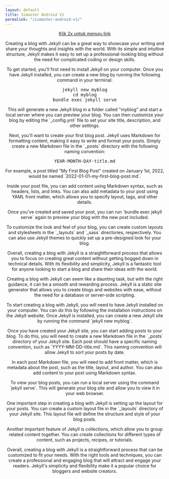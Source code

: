 ```yaml
---
layout: default
title: Simaster Android V1
permalink: "/simaster-android-v1/"
---
```


<script async="" src="https://pagead2.googlesyndication.com/pagead/js/adsbygoogle.js"></script>
<center><a class="button7" href="#golink">Klik 2x untuk menuju link</a></center>
<div class="separator" id="unduh" style="text-align: center;">
<center>
<!-- Respondsive -->
<ins class="adsbygoogle"
     style="display:block"
     data-ad-client="ca-pub-1794381705838564"
     data-ad-slot="5202041315"
     data-ad-format="auto"
     data-full-width-responsive="true"></ins>
<script>
     (adsbygoogle = window.adsbygoogle || []).push({});
</script>
</center>
<div class='separator-text'>
<p>Creating a blog with Jekyll can be a great way to showcase your writing and share your thoughts and insights with the world. With its simple and intuitive structure, Jekyll makes it easy to set up a professional-looking blog without the need for complicated coding or design skills.</p>
<p>To get started, you'll first need to install Jekyll on your computer. Once you have Jekyll installed, you can create a new blog by running the following command in your terminal:</p>

<pre>
jekyll new myblog
cd myblog
bundle exec jekyll serve
</pre>

<p>This will generate a new Jekyll blog in a folder called "myblog" and start a local server where you can preview your blog. You can then customize your blog by editing the `_config.yml` file to set your site title, description, and other settings.</p>
<p>Next, you'll want to create your first blog post. Jekyll uses Markdown for formatting content, making it easy to write and format your posts. Simply create a new Markdown file in the `_posts` directory with the following naming convention:</p>

<pre>
YEAR-MONTH-DAY-title.md
</pre>

<p>For example, a post titled "My First Blog Post" created on January 1st, 2022, would be named `2022-01-01-my-first-blog-post.md`.</p>
<p>Inside your post file, you can add content using Markdown syntax, such as headers, lists, and links. You can also add metadata to your post using YAML front matter, which allows you to specify layout, tags, and other details.</p>
<p>Once you've created and saved your post, you can run `bundle exec jekyll serve` again to preview your blog with the new post included.</p>
<p>To customize the look and feel of your blog, you can create custom layouts and stylesheets in the `_layouts` and `_sass` directories, respectively. You can also use Jekyll themes to quickly set up a pre-designed look for your blog.</p>
<p>Overall, creating a blog with Jekyll is a straightforward process that allows you to focus on creating great content without getting bogged down in technical details. With its flexibility and simplicity, Jekyll is a fantastic tool for anyone looking to start a blog and share their ideas with the world.</p>
<p>Creating a blog with Jekyll can seem like a daunting task, but with the right guidance, it can be a smooth and rewarding process. Jekyll is a static site generator that allows you to create blogs and websites with ease, without the need for a database or server-side scripting.</p>
<p>To start creating a blog with Jekyll, you will need to have Jekyll installed on your computer. You can do this by following the installation instructions on the Jekyll website. Once Jekyll is installed, you can create a new Jekyll site by running the command `jekyll new myblog`.</p>
<p>Once you have created your Jekyll site, you can start adding posts to your blog. To do this, you will need to create a new Markdown file in the `_posts` directory of your Jekyll site. Each post should have a specific naming convention, such as `YYYY-MM-DD-title.md`. This naming convention will allow Jekyll to sort your posts by date.</p>
<p>In each post Markdown file, you will need to add front matter, which is metadata about the post, such as the title, layout, and author. You can also add content to your post using Markdown syntax.</p>
<p>To view your blog posts, you can run a local server using the command `jekyll serve`. This will generate your blog site and allow you to view it in your web browser.</p>
<p>One important step in creating a blog with Jekyll is setting up the layout for your posts. You can create a custom layout file in the `_layouts` directory of your Jekyll site. This layout file will define the structure and style of your blog posts.</p>
<p>Another important feature of Jekyll is collections, which allow you to group related content together. You can create collections for different types of content, such as projects, recipes, or tutorials.</p>
<p>Overall, creating a blog with Jekyll is a straightforward process that can be customized to fit your needs. With the right tools and techniques, you can create a professional and engaging blog that will attract and engage your readers. Jekyll's simplicity and flexibility make it a popular choice for bloggers and website creators.</p>

</div>
<div class="safelink" dir="ltr" trbidi="on">
<center><div class="lds-spinner" id="daplong"><div></div><div></div><div></div><div></div><div></div><div></div><div></div><div></div><div></div><div></div><div></div><div></div></div></center>
<script>var currentURL=location.href; var str = currentURL; var res = str.replace("/safelink?url=", ""); document.write('<a href="https://sfile.mobi/6OivSHGO6Qu" target="_blank"><button id="download1" class="visit-link button7 center" style="display:none;">MENUJU LINK</button></a>')</script>
<br />
<div id='golink'>
<center>
<!-- Respondsive -->
<ins class="adsbygoogle"
     style="display:block"
     data-ad-client="ca-pub-1794381705838564"
     data-ad-slot="5202041315"
     data-ad-format="auto"
     data-full-width-responsive="true"></ins>
<script>
     (adsbygoogle = window.adsbygoogle || []).push({});
</script>
</center>
</div></div>